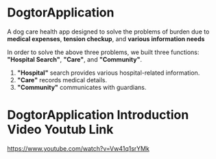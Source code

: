 # DogtorApplication
A dog care health app designed to solve the problems of burden due to **medical expenses**, **tension checkup**, and **various information needs**

In order to solve the above three problems, we built three functions: **"Hospital Search"**, **"Care"**, and **"Community"**. 

1. **"Hospital"** search provides various hospital-related information.
2. **"Care"** records medical details.
3. **"Community"** communicates with guardians.

# DogtorApplication Introduction Video Youtub Link
https://www.youtube.com/watch?v=Vw41q1srYMk
